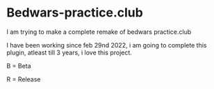 # Bedwars-practice.club
I am trying to make a complete remake of bedwars practice.club

I have been working since feb 29nd 2022, i am going to complete this plugin, atleast till 3 years, i love this project.


B = Beta

R = Release
